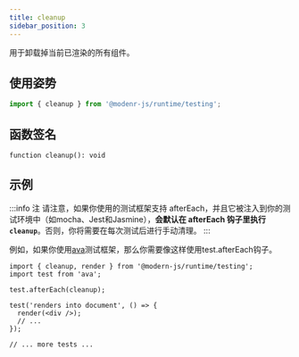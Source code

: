 ```yaml
---
title: cleanup
sidebar_position: 3
---
```


用于卸载掉当前已渲染的所有组件。

## 使用姿势

```ts
import { cleanup } from '@modenr-js/runtime/testing';
```

## 函数签名

`function cleanup(): void`

## 示例

:::info 注
请注意，如果你使用的测试框架支持 afterEach，并且它被注入到你的测试环境中（如mocha、Jest和Jasmine），**会默认在 afterEach 钩子里执行 `cleanup`**。否则，你将需要在每次测试后进行手动清理。
:::

例如，如果你使用[ava](https://github.com/avajs/ava)测试框架，那么你需要像这样使用test.afterEach钩子。

```tsx
import { cleanup, render } from '@modern-js/runtime/testing';
import test from 'ava';

test.afterEach(cleanup);

test('renders into document', () => {
  render(<div />);
  // ...
});

// ... more tests ...
```
